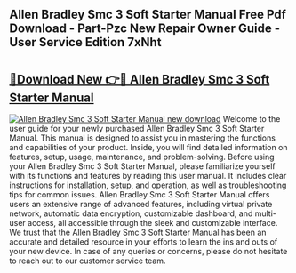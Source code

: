## Allen Bradley Smc 3 Soft Starter Manual Free Pdf Download - Part-Pzc New Repair Owner Guide - User Service Edition 7xNht

# <h2><a href="http://bc12791.oget.top/?id=Allen+Bradley+Smc+3+Soft+Starter+Manual">🔗Download New 👉🔴 Allen Bradley Smc 3 Soft Starter Manual</a></h2>

[![Allen Bradley Smc 3 Soft Starter Manual new download](https://i.imgur.com/5g1atiW.png)](http://bc12791.oget.top/?id=Allen+Bradley+Smc+3+Soft+Starter+Manual)
Welcome to the user guide for your newly purchased Allen Bradley Smc 3 Soft Starter Manual. This manual is designed to assist you in mastering the functions and capabilities of your product. Inside, you will find detailed information on features, setup, usage, maintenance, and problem-solving. Before using your Allen Bradley Smc 3 Soft Starter Manual, please familiarize yourself with its functions and features by reading this user manual. It includes clear instructions for installation, setup, and operation, as well as troubleshooting tips for common issues. Allen Bradley Smc 3 Soft Starter Manual offers users an extensive range of advanced features, including virtual private network, automatic data encryption, customizable dashboard, and multi-user access, all accessible through the sleek and customizable interface. We trust that the Allen Bradley Smc 3 Soft Starter Manual has been an accurate and detailed resource in your efforts to learn the ins and outs of your new device. In case of any queries or concerns, please do not hesitate to reach out to our customer service team.
